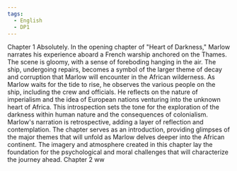 ```yaml
---
tags:
  - English
  - DP1
---
```


Chapter 1
	Absolutely. In the opening chapter of "Heart of Darkness," Marlow narrates his experience aboard a French warship anchored on the Thames. The scene is gloomy, with a sense of foreboding hanging in the air. The ship, undergoing repairs, becomes a symbol of the larger theme of decay and corruption that Marlow will encounter in the African wilderness.
	As Marlow waits for the tide to rise, he observes the various people on the ship, including the crew and officials. He reflects on the nature of imperialism and the idea of European nations venturing into the unknown heart of Africa. This introspection sets the tone for the exploration of the darkness within human nature and the consequences of colonialism.
	Marlow's narration is retrospective, adding a layer of reflection and contemplation. The chapter serves as an introduction, providing glimpses of the major themes that will unfold as Marlow delves deeper into the African continent. The imagery and atmosphere created in this chapter lay the foundation for the psychological and moral challenges that will characterize the journey ahead.
Chapter 2
	ww